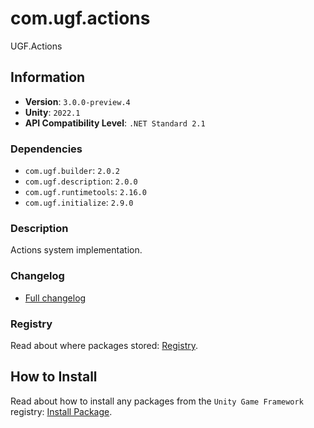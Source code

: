 # com.ugf.actions

UGF.Actions

## Information

- **Version**: `3.0.0-preview.4`
- **Unity**: `2022.1`
- **API Compatibility Level**: `.NET Standard 2.1`

### Dependencies

- `com.ugf.builder`: `2.0.2`
- `com.ugf.description`: `2.0.0`
- `com.ugf.runtimetools`: `2.16.0`
- `com.ugf.initialize`: `2.9.0`


### Description

Actions system implementation.

### Changelog

- [Full changelog](changelog.md)

### Registry

Read about where packages stored: [Registry](https://github.com/unity-game-framework/organization/blob/main/docs/registry.md).

## How to Install

Read about how to install any packages from the `Unity Game Framework` registry: [Install Package](https://github.com/unity-game-framework/organization/blob/main/docs/install-packages.md).
